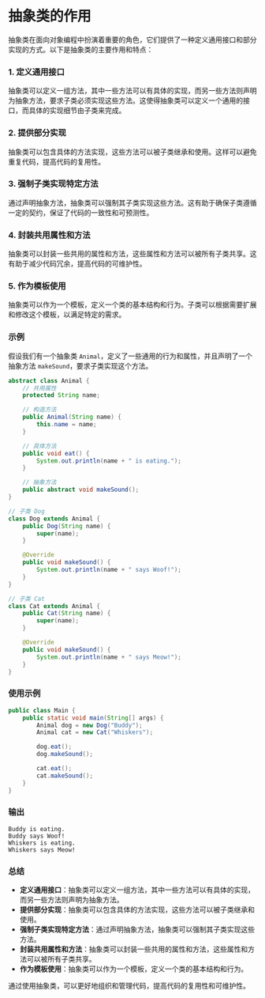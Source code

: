# 抽象类的作用

抽象类在面向对象编程中扮演着重要的角色，它们提供了一种定义通用接口和部分实现的方式。以下是抽象类的主要作用和特点：

### 1. 定义通用接口

抽象类可以定义一组方法，其中一些方法可以有具体的实现，而另一些方法则声明为抽象方法，要求子类必须实现这些方法。这使得抽象类可以定义一个通用的接口，而具体的实现细节由子类来完成。

### 2. 提供部分实现

抽象类可以包含具体的方法实现，这些方法可以被子类继承和使用。这样可以避免重复代码，提高代码的复用性。

### 3. 强制子类实现特定方法

通过声明抽象方法，抽象类可以强制其子类实现这些方法。这有助于确保子类遵循一定的契约，保证了代码的一致性和可预测性。

### 4. 封装共用属性和方法

抽象类可以封装一些共用的属性和方法，这些属性和方法可以被所有子类共享。这有助于减少代码冗余，提高代码的可维护性。

### 5. 作为模板使用

抽象类可以作为一个模板，定义一个类的基本结构和行为。子类可以根据需要扩展和修改这个模板，以满足特定的需求。

### 示例

假设我们有一个抽象类 `Animal`，定义了一些通用的行为和属性，并且声明了一个抽象方法 `makeSound`，要求子类实现这个方法。

```Java
abstract class Animal {
    // 共用属性
    protected String name;

    // 构造方法
    public Animal(String name) {
        this.name = name;
    }

    // 具体方法
    public void eat() {
        System.out.println(name + " is eating.");
    }

    // 抽象方法
    public abstract void makeSound();
}

// 子类 Dog
class Dog extends Animal {
    public Dog(String name) {
        super(name);
    }

    @Override
    public void makeSound() {
        System.out.println(name + " says Woof!");
    }
}

// 子类 Cat
class Cat extends Animal {
    public Cat(String name) {
        super(name);
    }

    @Override
    public void makeSound() {
        System.out.println(name + " says Meow!");
    }
}
```


### 使用示例

```Java
public class Main {
    public static void main(String[] args) {
        Animal dog = new Dog("Buddy");
        Animal cat = new Cat("Whiskers");

        dog.eat();
        dog.makeSound();

        cat.eat();
        cat.makeSound();
    }
}
```


### 输出

```
Buddy is eating.
Buddy says Woof!
Whiskers is eating.
Whiskers says Meow!
```


### 总结

- **定义通用接口**：抽象类可以定义一组方法，其中一些方法可以有具体的实现，而另一些方法则声明为抽象方法。
- **提供部分实现**：抽象类可以包含具体的方法实现，这些方法可以被子类继承和使用。
- **强制子类实现特定方法**：通过声明抽象方法，抽象类可以强制其子类实现这些方法。
- **封装共用属性和方法**：抽象类可以封装一些共用的属性和方法，这些属性和方法可以被所有子类共享。
- **作为模板使用**：抽象类可以作为一个模板，定义一个类的基本结构和行为。

通过使用抽象类，可以更好地组织和管理代码，提高代码的复用性和可维护性。

